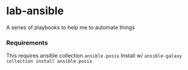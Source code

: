 # lab-ansible

A series of playbooks to help me to automate things


### Requirements

This requires ansible collection `ansible.posix`
Install w/ `ansible-galaxy collection install ansible.posix`
